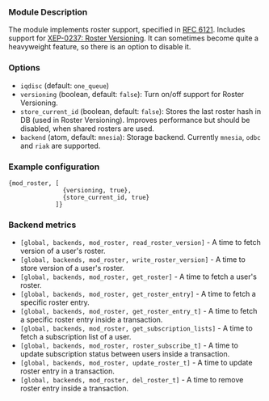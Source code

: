 ### Module Description
The module implements roster support, specified in [RFC 6121](http://xmpp.org/rfcs/rfc6121.html). 
Includes support for [XEP-0237: Roster Versioning](http://xmpp.org/extensions/xep-0237.html). 
It can sometimes become quite a heavyweight feature, so there is an option to disable it.

### Options

* `iqdisc` (default: `one_queue`)
* `versioning` (boolean, default: `false`): Turn on/off support for Roster Versioning.
* `store_current_id` (boolean, default: `false`): Stores the last roster hash in DB (used in Roster Versioning). 
 Improves performance but should be disabled, when shared rosters are used.
* `backend` (atom, default: `mnesia`): Storage backend. 
 Currently `mnesia`, `odbc` and `riak` are supported.

### Example configuration
```
{mod_roster, [
               {versioning, true},
               {store_current_id, true}
             ]}
```

### Backend metrics

* `[global, backends, mod_roster, read_roster_version]` - A time to fetch version of a user's roster.
* `[global, backends, mod_roster, write_roster_version]` - A time to store version of a user's roster. 
* `[global, backends, mod_roster, get_roster]` - A time to fetch a user's roster.
* `[global, backends, mod_roster, get_roster_entry]` - A time to fetch a specific roster entry.
* `[global, backends, mod_roster, get_roster_entry_t]` - A time to fetch a specific roster entry inside a transaction.
* `[global, backends, mod_roster, get_subscription_lists]` - A time to fetch a subscription list of a user.
* `[global, backends, mod_roster, roster_subscribe_t]` - A time to update subscription status between users inside a transaction.
* `[global, backends, mod_roster, update_roster_t]` - A time to update roster entry in a transaction.
* `[global, backends, mod_roster, del_roster_t]` - A time to remove roster entry inside a transaction.

